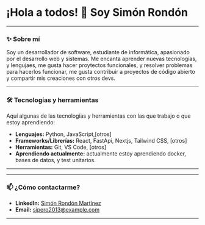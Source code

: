 # ¡Hola a todos! 👋 Soy Simón Rondón

---

### **✨ Sobre mí**

Soy un desarrollador de software, estudiante de informática,  apasionado por  el desarrollo web y sistemas. Me encanta aprender nuevas tecnologías, y lengujaes, me gusta hacer proytectos funcionales, y  resolver problemas para hacerlos funcionar, me gusta  contribuir a proyectos de código abierto y compartir mis creaciones con otros devs.

---

### **🛠️ Tecnologías y herramientas**

Aquí algunas de las tecnologías y herramientas con las que trabajo o que estoy aprendiendo:

* **Lenguajes:** Python, JavaScript,[otros]
* **Frameworks/Librerías:** React, FastApi, Nextjs, Tailwind CSS, [otros]
* **Herramientas:** Git, VS Code, [otros]
* **Aprendiendo actualmente:** actualmente estoy aprendiendo docker, bases de datos, y test unitarios.

---

---

### **📫 ¿Cómo contactarme?**

* **LinkedIn:** [Simón Rondón Martínez](https://www.linkedin.com/in/sim%C3%B3n-rond%C3%B3n-mart%C3%ADnez-6b8a64233/)
* **Email:** [sipero2013@example.com](sipero2013@example.com)

---